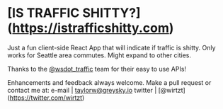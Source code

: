 # [IS TRAFFIC SHITTY?] (https://istrafficshitty.com)

Just a fun client-side React App that will indicate if traffic is shitty.
Only works for Seattle area commutes. Might expand to other cities.

Thanks to the [@wsdot_traffic](https://twitter.com/wsdot_traffic) team for their easy to use APIs!

Enhancements and feedback always welcome. Make a pull request or contact me at:
e-mail | taylorw@greysky.io
twitter | [@wirtzt] (https://twitter.com/wirtzt)
